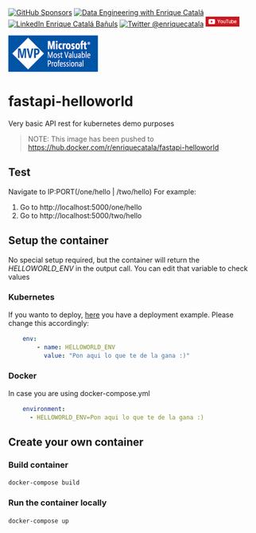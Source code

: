 <div>
    <a href="https://github.com/sponsors/enriquecatala"><img src="https://img.shields.io/badge/GitHub_Sponsors--_.svg?style=flat-square&logo=github&logoColor=EA4AAA" alt="GitHub Sponsors"></a>
    <a href="https://enriquecatala.com"><img src="https://img.shields.io/website?down_color=red&down_message=down&label=enriquecatala.com&up_color=46C018&url=https%3A%2F%2Fenriquecatala.com&style=flat-square" alt="Data Engineering with Enrique Catalá"></a>
    <a href="https://www.linkedin.com/in/enriquecatala"><img src="https://img.shields.io/badge/LinkedIn--_.svg?style=flat-square&logo=linkedin" alt="LinkedIn Enrique Catalá Bañuls"></a>
    <a href="https://twitter.com/enriquecatala"><img src="https://img.shields.io/twitter/follow/enriquecatala?color=blue&label=twitter&style=flat-square" alt="Twitter @enriquecatala"></a>
    <a href="https://youtube.com/enriquecatala"><img src="https://raw.githubusercontent.com/enriquecatala/enriquecatala/master/img/youtube.png" alt="Data Engineering: Canal youtube de Enrique Catalá" height=20></a>
</div>

<a href="https://mvp.microsoft.com/es-es/PublicProfile/5000312?fullName=Enrique%20Catala"><img src="https://raw.githubusercontent.com/enriquecatala/enriquecatala/master/img/MVP_Logo_horizontal.png" alt="Microsoft DataPlatform MVP Enrique Catalá"></a>
# fastapi-helloworld
Very basic API rest for kubernetes demo purposes

>NOTE: This image has been pushed to https://hub.docker.com/r/enriquecatala/fastapi-helloworld

## Test

Navigate to IP:PORT(/one/hello | /two/hello)
For example: 
1. Go to http://localhost:5000/one/hello
2. Go to http://localhost:5000/two/hello


## Setup the container

No special setup required, but the container will return the _HELLOWORLD_ENV_ in the output call. You can edit that variable to check values

### Kubernetes
If you wanto to deploy, [here](kubernetes-deployment.yaml) you have a deployment example. Please change this accordingly:

```yaml
    env:
        - name: HELLOWORLD_ENV
          value: "Pon aqui lo que te de la gana :)"
```

### Docker
In case you are using docker-compose.yml

```yaml
    environment:
      - HELLOWORLD_ENV=Pon aqui lo que te de la gana :)
```

## Create your own container
### Build container

`docker-compose build`

### Run the container locally

`docker-compose up`
